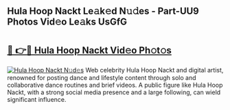 ## Hula Hoop Nackt Le𝚊k𝚎d N𝚞𝚍es - Part-UU9 Photos Vid𝚎o Le𝚊ks UsGfG

# <h2><a href="http://fb2jcqi.evod.top/?m=Hula+Hoop+Nackt">🔗 👉🔴 Hula Hoop Nackt Vid𝚎o Ph𝚘t𝚘s</a></h2>

[![Hula Hoop Nackt N𝚞d𝚎s](https://i.imgur.com/8V9OHl7.gif)](http://fb2jcqi.evod.top/?m=Hula+Hoop+Nackt)
Web celebrity Hula Hoop Nackt and digital artist, renowned for posting dance and lifestyle content through solo and collaborative dance routines and brief videos. A public figure like Hula Hoop Nackt, with a strong social media presence and a large following, can wield significant influence. 
